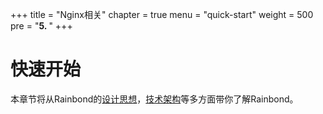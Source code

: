 +++
title = "Nginx相关"
chapter = true
menu = "quick-start"
weight = 500
pre = "<b>5. </b>"
+++

# 快速开始

本章节将从Rainbond的[设计思想](/architecture/design-concept/)，[技术架构](/architecture/architecture/)等多方面带你了解Rainbond。
